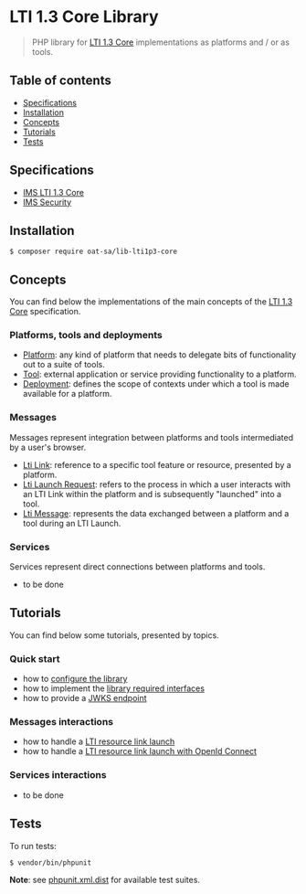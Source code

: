 # LTI 1.3 Core Library

> PHP library for [LTI 1.3 Core](http://www.imsglobal.org/spec/lti/v1p3) implementations as platforms and / or as tools.

## Table of contents

- [Specifications](#specifications)
- [Installation](#installation)
- [Concepts](#concepts)
- [Tutorials](#tutorials)
- [Tests](#tests)

## Specifications

- [IMS LTI 1.3 Core](http://www.imsglobal.org/spec/lti/v1p3)
- [IMS Security](https://www.imsglobal.org/spec/security/v1p0)

## Installation

```console
$ composer require oat-sa/lib-lti1p3-core
```

## Concepts

You can find below the implementations of the main concepts of the [LTI 1.3 Core](http://www.imsglobal.org/spec/lti/v1p3) specification.

###  Platforms, tools and deployments

- [Platform](src/Platform/PlatformInterface.php): any kind of platform that needs to delegate bits of functionality out to a suite of tools.
- [Tool](src/Tool/ToolInterface.php): external application or service providing functionality to a platform.
- [Deployment](src/Deployment/DeploymentInterface.php): defines the scope of contexts under which a tool is made available for a platform.

### Messages

Messages represent integration between platforms and tools intermediated by a user's browser.

- [Lti Link](src/Link/LinkInterface.php): reference to a specific tool feature or resource, presented by a platform.
- [Lti Launch Request](src/Launch/LaunchRequestInterface.php): refers to the process in which a user interacts with an LTI Link within the platform and is subsequently "launched" into a tool.
- [Lti Message](src/Message/LtiMessageInterface.php): represents the data exchanged between a platform and a tool during an LTI Launch.

### Services

Services represent direct connections between platforms and tools.

- to be done

## Tutorials

You can find below some tutorials, presented by topics.

### Quick start

- how to [configure the library](doc/quickstart/jwks.md)
- how to implement the [library required interfaces](doc/quickstart/interfaces.md)
- how to provide a [JWKS endpoint](doc/quickstart/jwks.md)

### Messages interactions

- how to handle a [LTI resource link launch](doc/message/resource-link-launch.md)
- how to handle a [LTI resource link launch with OpenId Connect](doc/message/oidc-resource-link-launch.md)

### Services interactions

- to be done

## Tests

To run tests:

```console
$ vendor/bin/phpunit
```
**Note**: see [phpunit.xml.dist](phpunit.xml.dist) for available test suites.